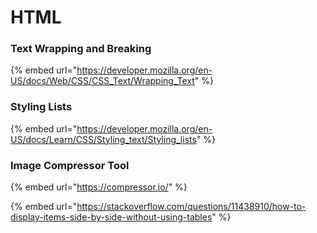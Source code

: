 # HTML

### Text Wrapping and Breaking

{% embed url="https://developer.mozilla.org/en-US/docs/Web/CSS/CSS_Text/Wrapping_Text" %}

### Styling Lists

{% embed url="https://developer.mozilla.org/en-US/docs/Learn/CSS/Styling_text/Styling_lists" %}

### Image Compressor Tool

{% embed url="https://compressor.io/" %}







{% embed url="https://stackoverflow.com/questions/11438910/how-to-display-items-side-by-side-without-using-tables" %}
